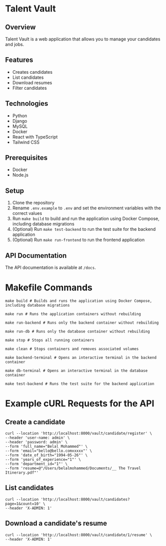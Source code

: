 # Talent Vault

## Overview

Talent Vault is a web application that allows you to manage your candidates and jobs.

## Features

- Creates candidates
- List candidates
- Download resumes
- Filter candidates

## Technologies

- Python
- Django
- MySQL
- Docker
- React with TypeScript
- Tailwind CSS


## Prerequisites

- Docker
- Node.js

## Setup

1. Clone the repository
2. Rename `.env.example` to `.env` and set the environment variables with the correct values
3. Run `make build` to build and run the application using Docker Compose, including database migrations
4. (Optional) Run `make test-backend` to run the test suite for the backend application
5. (Optional) Run `make run-frontend` to run the frontend application

## API Documentation

The API documentation is available at `/docs`.

# Makefile Commands
```shell
make build # Builds and runs the application using Docker Compose, including database migrations

make run # Runs the application containers without rebuilding

make run-backend # Runs only the backend container without rebuilding

make run-db # Runs only the database container without rebuilding

make stop # Stops all running containers

make clean # Stops containers and removes associated volumes

make backend-terminal # Opens an interactive terminal in the backend container

make db-terminal # Opens an interactive terminal in the database container

make test-backend # Runs the test suite for the backend application
```

# Example cURL Requests for the API

## Create a candidate
```shell
curl --location 'http://localhost:8000/vault/candidate/register' \
--header 'user-name: admin' \
--header 'password: admin' \
--form 'full_name="Belal Mohammed"' \
--form 'email="bello@bello.comxxxxx"' \
--form 'date_of_birth="1994-05-26"' \
--form 'years_of_experience="1"' \
--form 'department_id="1"' \
--form 'resume=@"/Users/belalmohammed/Documents/__ The Travel Itinerary.pdf"'
```

## List candidates
```shell
curl --location 'http://localhost:8000/vault/candidates?page=1&count=10' \
--header 'X-ADMIN: 1'
```

## Download a candidate's resume
```shell
curl --location 'http://localhost:8000/vault/candidate/1/resume' \
--header 'X-ADMIN: 1'
```


